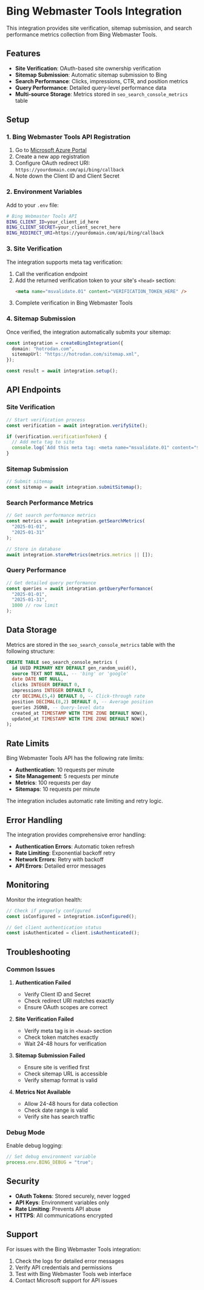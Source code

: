 # Bing Webmaster Tools Integration

This integration provides site verification, sitemap submission, and search performance metrics collection from Bing Webmaster Tools.

## Features

- **Site Verification**: OAuth-based site ownership verification
- **Sitemap Submission**: Automatic sitemap submission to Bing
- **Search Performance**: Clicks, impressions, CTR, and position metrics
- **Query Performance**: Detailed query-level performance data
- **Multi-source Storage**: Metrics stored in `seo_search_console_metrics` table

## Setup

### 1. Bing Webmaster Tools API Registration

1. Go to [Microsoft Azure Portal](https://portal.azure.com/)
2. Create a new app registration
3. Configure OAuth redirect URI: `https://yourdomain.com/api/bing/callback`
4. Note down the Client ID and Client Secret

### 2. Environment Variables

Add to your `.env` file:

```bash
# Bing Webmaster Tools API
BING_CLIENT_ID=your_client_id_here
BING_CLIENT_SECRET=your_client_secret_here
BING_REDIRECT_URI=https://yourdomain.com/api/bing/callback
```

### 3. Site Verification

The integration supports meta tag verification:

1. Call the verification endpoint
2. Add the returned verification token to your site's `<head>` section:
   ```html
   <meta name="msvalidate.01" content="VERIFICATION_TOKEN_HERE" />
   ```
3. Complete verification in Bing Webmaster Tools

### 4. Sitemap Submission

Once verified, the integration automatically submits your sitemap:

```typescript
const integration = createBingIntegration({
  domain: "hotrodan.com",
  sitemapUrl: "https://hotrodan.com/sitemap.xml",
});

const result = await integration.setup();
```

## API Endpoints

### Site Verification

```typescript
// Start verification process
const verification = await integration.verifySite();

if (verification.verificationToken) {
  // Add meta tag to site
  console.log(`Add this meta tag: <meta name="msvalidate.01" content="${verification.verificationToken}" />`);
}
```

### Sitemap Submission

```typescript
// Submit sitemap
const sitemap = await integration.submitSitemap();
```

### Search Performance Metrics

```typescript
// Get search performance metrics
const metrics = await integration.getSearchMetrics(
  "2025-01-01",
  "2025-01-31"
);

// Store in database
await integration.storeMetrics(metrics.metrics || []);
```

### Query Performance

```typescript
// Get detailed query performance
const queries = await integration.getQueryPerformance(
  "2025-01-01",
  "2025-01-31",
  1000 // row limit
);
```

## Data Storage

Metrics are stored in the `seo_search_console_metrics` table with the following structure:

```sql
CREATE TABLE seo_search_console_metrics (
  id UUID PRIMARY KEY DEFAULT gen_random_uuid(),
  source TEXT NOT NULL, -- 'bing' or 'google'
  date DATE NOT NULL,
  clicks INTEGER DEFAULT 0,
  impressions INTEGER DEFAULT 0,
  ctr DECIMAL(5,4) DEFAULT 0, -- Click-through rate
  position DECIMAL(8,2) DEFAULT 0, -- Average position
  queries JSONB, -- Query-level data
  created_at TIMESTAMP WITH TIME ZONE DEFAULT NOW(),
  updated_at TIMESTAMP WITH TIME ZONE DEFAULT NOW()
);
```

## Rate Limits

Bing Webmaster Tools API has the following rate limits:

- **Authentication**: 10 requests per minute
- **Site Management**: 5 requests per minute
- **Metrics**: 100 requests per day
- **Sitemaps**: 10 requests per minute

The integration includes automatic rate limiting and retry logic.

## Error Handling

The integration provides comprehensive error handling:

- **Authentication Errors**: Automatic token refresh
- **Rate Limiting**: Exponential backoff retry
- **Network Errors**: Retry with backoff
- **API Errors**: Detailed error messages

## Monitoring

Monitor the integration health:

```typescript
// Check if properly configured
const isConfigured = integration.isConfigured();

// Get client authentication status
const isAuthenticated = client.isAuthenticated();
```

## Troubleshooting

### Common Issues

1. **Authentication Failed**
   - Verify Client ID and Secret
   - Check redirect URI matches exactly
   - Ensure OAuth scopes are correct

2. **Site Verification Failed**
   - Verify meta tag is in `<head>` section
   - Check token matches exactly
   - Wait 24-48 hours for verification

3. **Sitemap Submission Failed**
   - Ensure site is verified first
   - Check sitemap URL is accessible
   - Verify sitemap format is valid

4. **Metrics Not Available**
   - Allow 24-48 hours for data collection
   - Check date range is valid
   - Verify site has search traffic

### Debug Mode

Enable debug logging:

```typescript
// Set debug environment variable
process.env.BING_DEBUG = "true";
```

## Security

- **OAuth Tokens**: Stored securely, never logged
- **API Keys**: Environment variables only
- **Rate Limiting**: Prevents API abuse
- **HTTPS**: All communications encrypted

## Support

For issues with the Bing Webmaster Tools integration:

1. Check the logs for detailed error messages
2. Verify API credentials and permissions
3. Test with Bing Webmaster Tools web interface
4. Contact Microsoft support for API issues
